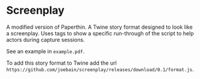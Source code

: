 # Screenplay

A modified version of Paperthin. A Twine story format designed to look like a screenplay. Uses tags to show a specific run-through of the script to help actors during capture sessions.

See an example in `example.pdf`.

To add this story format to Twine add the url `https://github.com/joebain/screenplay/releases/download/0.1/format.js`.
